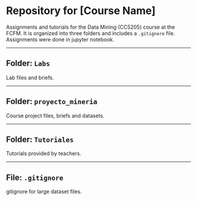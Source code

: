 # Repository for [Course Name]

Assignments and tutorials for the Data Mining (CC5205) course at the FCFM. It is organized into three folders and includes a `.gitignore` file. Assignments were done in jupyter notebook.

---

## Folder: `Labs`

Lab files and briefs.

---

## Folder: `proyecto_mineria`

Course project files, briefs and datasets.

---

## Folder: `Tutoriales`

Tutorials provided by teachers.

---

## File: `.gitignore`

gitignore for large dataset files.